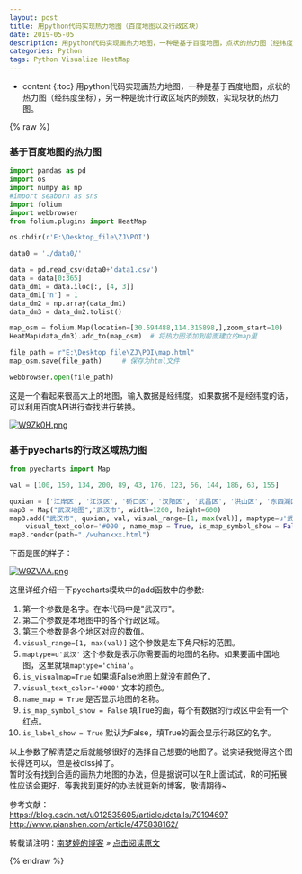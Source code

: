 ```yaml
---
layout: post
title: 用python代码实现热力地图（百度地图以及行政区块）  
date: 2019-05-05
description: 用python代码实现画热力地图，一种是基于百度地图，点状的热力图（经纬度坐标），另一种是统计行政区域内的频数，实现块状的热力图。  
categories: Python
tags: Python Visualize HeatMap
---
```


* content
{:toc}
用python代码实现画热力地图，一种是基于百度地图，点状的热力图（经纬度坐标），另一种是统计行政区域内的频数，实现块状的热力图。  





{% raw %}
### 基于百度地图的热力图  

```python
import pandas as pd
import os
import numpy as np
#import seaborn as sns
import folium
import webbrowser
from folium.plugins import HeatMap

os.chdir(r'E:\Desktop_file\ZJ\POI')

data0 = './data0/'

data = pd.read_csv(data0+'data1.csv')
data = data[0:365]
data_dm1 = data.iloc[:, [4, 3]]
data_dm1['n'] = 1
data_dm2 = np.array(data_dm1)
data_dm3 = data_dm2.tolist()

map_osm = folium.Map(location=[30.594488,114.315898,],zoom_start=10)    #绘制Map，开始缩放程度是5倍
HeatMap(data_dm3).add_to(map_osm)  # 将热力图添加到前面建立的map里

file_path = r"E:\Desktop_file\ZJ\POI\map.html"
map_osm.save(file_path)     # 保存为html文件

webbrowser.open(file_path)
```

这是一个看起来很高大上的地图，输入数据是经纬度。如果数据不是经纬度的话，可以利用百度API进行查找进行转换。  

[//]: # (![图1][pt_02])  
[![W9Zk0H.png](https://z3.ax1x.com/2021/07/11/W9Zk0H.png)](https://imgtu.com/i/W9Zk0H)

### 基于pyecharts的行政区域热力图  

```python
from pyecharts import Map

val = [100, 150, 134, 200, 89, 43, 176, 123, 56, 144, 186, 63, 155]

quxian = ['江岸区', '江汉区', '硚口区', '汉阳区', '武昌区', '洪山区', '东西湖区', '蔡甸区', '江夏区', '黄陂区', '新洲区', '汉南区', '青山区']
map3 = Map("武汉地图",'武汉市', width=1200, height=600)
map3.add("武汉市", quxian, val, visual_range=[1, max(val)], maptype=u'武汉', is_visualmap=True,
    visual_text_color='#000', name_map = True, is_map_symbol_show = False, is_label_show = True)
map3.render(path="./wuhanxxx.html")
```

下面是图的样子：  

[//]: # (![图2][pt_01])  
[![W9ZVAA.png](https://z3.ax1x.com/2021/07/11/W9ZVAA.png)](https://imgtu.com/i/W9ZVAA)  

这里详细介绍一下pyecharts模块中的add函数中的参数:  
1. 第一个参数是名字。在本代码中是"武汉市"。  
2. 第二个参数是本地图中的各个行政区域。  
3. 第三个参数是各个地区对应的数值。  
4. `visual_range=[1, max(val)]` 这个参数是左下角尺标的范围。  
5. `maptype=u'武汉'` 这个参数是表示你需要画的地图的名称。如果要画中国地图，这里就填`maptype='china'`。  
6. `is_visualmap=True`  如果填False地图上就没有颜色了。  
7. `visual_text_color='#000'` 文本的颜色。  
8. `name_map = True`  是否显示地图的名称。  
9. `is_map_symbol_show = False`  填True的画，每个有数据的行政区中会有一个红点。  
10. `is_label_show = True`  默认为False，填True的画会显示行政区的名字。  

以上参数了解清楚之后就能够很好的选择自己想要的地图了。说实话我觉得这个图长得还可以，但是被diss掉了。  
暂时没有找到合适的画热力地图的办法，但是据说可以在R上面试试，R的可拓展性应该会更好，等我找到更好的办法就更新的博客，敬请期待~  

参考文献：  
https://blog.csdn.net/u012535605/article/details/79194697  
http://www.pianshen.com/article/475838162/  

转载请注明：[南梦婷的博客](https://norah2.github.io) » [点击阅读原文](https://norah2.github.io/2019/04/iteration/) 

<!--以下是本文用到的链接

[pt_01]: /images/posts/geo_hotmap/01.png  
[pt_02]: /images/posts/geo_hotmap/02.png
[![W9Zk0H.png](https://z3.ax1x.com/2021/07/11/W9Zk0H.png)](https://imgtu.com/i/W9Zk0H)
[![W9ZVAA.png](https://z3.ax1x.com/2021/07/11/W9ZVAA.png)](https://imgtu.com/i/W9ZVAA)
-->

{% endraw %}